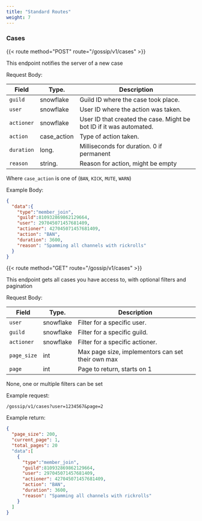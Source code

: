 ```yaml
---
title: "Standard Routes"
weight: 7
---
```


### Cases

{{< route method="POST" route="/gossip/v1/cases" >}}

This endpoint notifies the server of a new case

Request Body:

| Field      | Type.       | Description                                                          |
| ---------- | ----------- | -------------------------------------------------------------------- |
| `guild`    | snowflake   | Guild ID where the case took place.                                  |
| `user`     | snowflake   | User ID where the action was taken.                                  |
| `actioner` | snowflake   | User ID that created the case. Might be bot ID if it was automated.  |
| `action`   | case_action | Type of action taken.                                                |
| `duration` | long.       | Milliseconds for duration. 0 if permanent                            |
| `reason`   | string.     | Reason for action, might be empty                                    |


Where `case_action` is one of (`BAN`, `KICK`, `MUTE`, `WARN`)

Example Body:

```json
{
  "data":{
    "type":"member_join",
    "guild":810932869862129664,
    "user": 297045071457681409,
    "actioner": 427045071457681409,
    "action": "BAN",
    "duration": 3600,
    "reason": "Spamming all channels with rickrolls"
  }
}
```

{{< route method="GET" route="/gossip/v1/cases" >}}

This endpoint gets all cases you have access to, with optional filters and pagination

Request Body:
 
| Field       | Type.       | Description                                                          |
| ----------- | ----------- | -------------------------------------------------------------------- |
| `user`     | snowflake   | Filter for a specific user.                                          |
| `guild`     | snowflake   | Filter for a specific guild.                                         |
| `actioner`  | snowflake   | Filter for a specific actioner.                                      |
| `page_size` | int         | Max page size, implementors can set their own max                    |
| `page`      | int         | Page to return, starts on 1                                          |

None, one or multiple filters can be set

Example request:

`/gossip/v1/cases?user=1234567&page=2`

Example return:
```json
{
  "page_size": 200,
  "current_page": 1,
  "total_pages": 20
  "data":[
    {
      "type":"member_join",
      "guild":810932869862129664,
      "user": 297045071457681409,
      "actioner": 427045071457681409,
      "action": "BAN",
      "duration": 3600,
      "reason": "Spamming all channels with rickrolls"
    }
  ]
}
```
